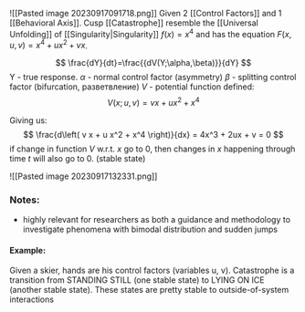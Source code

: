 ![[Pasted image 20230917091718.png]]
Given 2 [[Control Factors]] and 1 [[Behavioral Axis]]. Cusp [[Catastrophe]] resemble the [[Universal Unfolding]] of [[Singularity|Singularity]] $f(x)=x^4$ and has the equation $F(x, u,v)= x^4+ux^2+vx$. 

$$
\frac{dY}{dt}=\frac{{dV(Y;\alpha,\beta)}}{dY}
$$
Y - true response.
$\alpha$ - normal control factor (asymmetry)
$\beta$ - splitting control factor (bifurcation, разветвление)
$V$ - potential function defined:
$$
V(x;u,v)=v x + u x^2 + x^4
$$

Giving us:
$$
\frac{d\left( v x + u x^2 + x^4 \right)}{dx} = 4x^3 + 2ux + v = 0
$$
if change in function $V$ w.r.t. $x$ go to 0, then changes in $x$ happening through time $t$ will also go to 0. (stable state)

![[Pasted image 20230917132331.png]]
### Notes:
- highly relevant for researchers as both a guidance and methodology to investigate phenomena with bimodal distribution and sudden jumps

#### Example:
Given a skier, hands are his control factors (variables u, v). 
Catastrophe is a transition from STANDING STILL (one stable state) to LYING ON ICE (another stable state). These states are pretty stable to outside-of-system interactions